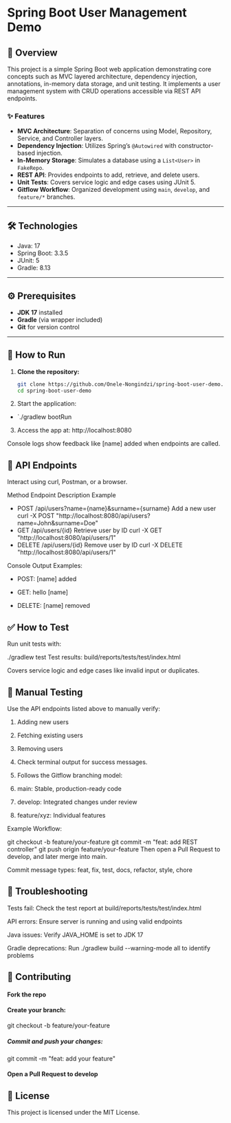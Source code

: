 # Spring Boot User Management Demo

## 🧭 Overview

This project is a simple Spring Boot web application demonstrating core concepts such as MVC layered architecture, dependency injection, annotations, in-memory data storage, and unit testing. It implements a user management system with CRUD operations accessible via REST API endpoints.

### ✨ Features

- **MVC Architecture**: Separation of concerns using Model, Repository, Service, and Controller layers.
- **Dependency Injection**: Utilizes Spring’s `@Autowired` with constructor-based injection.
- **In-Memory Storage**: Simulates a database using a `List<User>` in `FakeRepo`.
- **REST API**: Provides endpoints to add, retrieve, and delete users.
- **Unit Tests**: Covers service logic and edge cases using JUnit 5.
- **Gitflow Workflow**: Organized development using `main`, `develop`, and `feature/*` branches.

---

## 🛠️ Technologies

- Java: 17  
- Spring Boot: 3.3.5  
- JUnit: 5  
- Gradle: 8.13  

---

## ⚙️ Prerequisites

- **JDK 17** installed  
- **Gradle** (via wrapper included)  
- **Git** for version control  

---

## 🚀 How to Run

1. **Clone the repository:**

   ```bash
   git clone https://github.com/Onele-Nongindzi/spring-boot-user-demo.git
   cd spring-boot-user-demo
2. Start the application:
- `./gradlew bootRun
3. Access the app at:
http://localhost:8080

Console logs show feedback like [name] added when endpoints are called.

## 📡 API Endpoints
Interact using curl, Postman, or a browser.

Method	Endpoint	Description	Example
- POST	/api/users?name={name}&surname={surname}	Add a new user	curl -X POST "http://localhost:8080/api/users?name=John&surname=Doe"
- GET	/api/users/{id}	Retrieve user by ID	curl -X GET "http://localhost:8080/api/users/1"
- DELETE	/api/users/{id}	Remove user by ID	curl -X DELETE "http://localhost:8080/api/users/1"

Console Output Examples:

- POST: [name] added

- GET: hello [name]

- DELETE: [name] removed

## ✅ How to Test
Run unit tests with:

./gradlew test
Test results: build/reports/tests/test/index.html

Covers service logic and edge cases like invalid input or duplicates.

## 🧪 Manual Testing
Use the API endpoints listed above to manually verify:

1. Adding new users

2. Fetching existing users

3. Removing users

4. Check terminal output for success messages.

5. Follows the Gitflow branching model:

6. main: Stable, production-ready code

7. develop: Integrated changes under review

8. feature/xyz: Individual features

Example Workflow:

git checkout -b feature/your-feature
git commit -m "feat: add REST controller"
git push origin feature/your-feature
Then open a Pull Request to develop, and later merge into main.

Commit message types: feat, fix, test, docs, refactor, style, chore

## 🧰 Troubleshooting
Tests fail: Check the test report at build/reports/tests/test/index.html

API errors: Ensure server is running and using valid endpoints

Java issues: Verify JAVA_HOME is set to JDK 17

Gradle deprecations: Run ./gradlew build --warning-mode all to identify problems

## 🤝 Contributing
#### Fork the repo

#### Create your branch:
git checkout -b feature/your-feature

##### Commit and push your changes:
git commit -m "feat: add your feature"

#### Open a Pull Request to develop

## 📄 License
This project is licensed under the MIT License.
